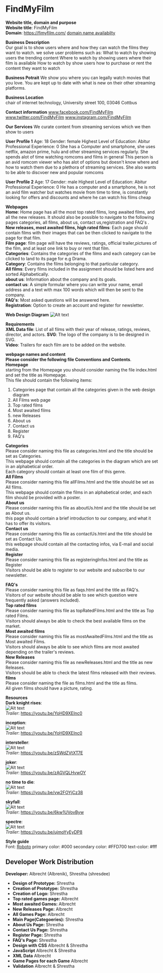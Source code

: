 # FindMyFilm

**Website title, domain and purpose**  
**Website title**: FindMyFilm  
**Domain**: https://fimyfilm.com/ [domain name availabilty](https://www.name.com/domain/search/fimyfilm)

**Business Description**  
Our goal is to show users where and how they can watch the films they want to watch.
we solve user problems such as:
What to watch by showing users the trending content
Where to watch by showing users where their film is available
How to watch by show users how to purchase or rent the content they want to watch

**Business Potrait**
We show you where you can legally watch movies that you love. You are kept up to date with what is new on their
other streaming platforms.

**Business Location**  
chair of internet technology,
University street 100,
03046 Cottbus

**Contact information**
www.facebook.com/FindMyFilm
www.twitter.com/FindMyFilm
www.instagram.com/FindMyFilm

**Our Services**
We curate content from streaming services which we then show to users

**User Profile 1**
Age: 18
Gender: female
Highest Level of Education: Abitur
Professional Experience: 0
She has a Computer and smartphone, she uses netflix, amazon prime, hulu and other streaming services regularly.
She spends alot of time watching romcoms and films in general
This person is an avid romcom viewer who has alot of options
but doesn't know where and how to watch them due to a plethora of streaming services.
She also wants to be able to discvoer new and popular romcoms

**User Profile 2**
Age: 17
Gender: male
Highest Level of Education: Abitur
Professional Experience: 0
He has a computer and a smartphone, he is not an avid film watcher but watches movie from time to time,
is constantly looking for offers and discounts and where he can watch his films cheap

**Webpages**  
**Home**: Home page has all the most top rated films, long awaited films, and all the new releases. It should also be possible to
navigate to the following pages categories, all films, about us, contact us,registration and FAQ's .  
**New releases, most awaited films, high rated films**: Each page should contain films with their
images that can be then clicked to navigate to the page for that film.  
**Film page**: film page will have the reviews, ratings, official trailer,pictures of the film, and at least one link to buy or rent that film.  
**Categories**: Contains the categories of the films and each category can be clicked to land to its page
for e.g Drama.  
**Category**: Contains the films belonging to that particular category.  
**All films**: Every films included in the assignment should be listed here and sorted Alphabetically.  
**about us**: Information about the company and its goals.  
**contact us**: A simple formular where you can write your name, email address and a text with max 100
words which will then be sent to the company.  
**FAQ's**: Most asked questions will be answered here.  
**Registration**: Option to create an account and register for newsletter.

**Web Design Diagram**
![Alt text](./Diagram/WebDiagram.svg)

**Requirements**  
**XML Data file**: List of all films with their year of release, ratings, reviews, director, and actors.
**SVG**: The logo of the company is to be designed in SVG.  
**Video**: Trailers for each film are to be added on the website.

**webpage names and content**  
**Please consider the following file Conventions and Contents**.  
**Homepage**  
starting from the Homepage you should consider naming the file index.html and set the title as Homepage.  
This file should contain the following items:

1. Categories page that contain all the categories given in the web design diagram
2. All Films web page
3. Top rated films
4. Most awaited films
5. new Releases
6. About us
7. Contact us
8. Register
9. FAQ's

**Categories**  
Please consider naming this file as categories.html and the title should be set as Categories.  
This webpage should contain all the categories in the diagram which are set in an alphabetical order.  
Each category should contain at least one film of this genre.  
**All Films**  
Please consider naming this file allFilms.html and the title should be set as All films.  
This webpage should contain the films in an alphabetical order, and each film should be provided with a poster.  
**About us**  
Please consider naming this file as aboutUs.html and the title should be set as About us.  
this page should contain a brief introduction to our company, and what it has to offer its visitors.  
**Contact us**  
Please consider naming this file as contactUs.html and the title should be set as Contact Us.  
this webpage should contain all the contacting infos, via E-mail and social media.  
**Register**  
Please consider naming this file as registeringInfos.html and the title as Register  
Visitors should be able to register to our website and subscribe to our newsletter.

**FAQ's**  
Please consider naming this file as faqs.html and the title as FAQ's.  
Visitors of our website should be able to see which question were frequently asked (answers included).  
**Top rated films**  
Please consider naming this file as topRatedFilms.html and the title as Top rated Films.  
Visitors should always be able to check the best available films on the market.  
**Most awaited films**  
Please consider naming this file as mostAwaitedFilms.html and the title as Most awaited Films.  
Visitors should always be able to see which films are most awaited depending on the trailer's reviews.  
**New Releases**  
Please consider naming this file as newReleases.html and the title as new Releases.  
Visitors should be able to check the latest films released with their reviews.  
**films**  
Please consider naming the file as films.html and the title as films.  
All given films should have a picture, rating.

**Resources**  
**Dark knight rises**:  
![Alt text](assignment-2a/website-content/resources/images/dark-knight-rises.jpg)  
_Trailer_: https://youtu.be/YoHD9XEInc0

**inception**:  
![Alt text](assignment-2a/website-content/resources/images/inception.jpg)  
_Trailer_: https://youtu.be/YoHD9XEInc0

**intersteller**:  
![Alt text](assignment-2a/website-content/resources/images/interstellar.jpg)  
_Trailer_: https://youtu.be/zSWdZVtXT7E

**joker**:  
![Alt text](assignment-2a/website-content/resources/images/joker.jpg)  
_Trailer_: https://youtu.be/zAGVQLHvwOY

**no time to die**:  
![Alt text](assignment-2a/website-content/resources/images/no-time-to-die.jpg)  
_Trailer_: https://youtu.be/vw2FOYjCz38

**skyfall**:  
![Alt text](assignment-2a/website-content/resources/images/skyfall.jpg)  
_Trailer_: https://youtu.be/6kw1UVovByw

**spectre**:  
![Alt text](assignment-2a/website-content/resources/images/spectre.jpg)  
_Trailer_: https://youtu.be/ujmoYyEyDP8

**Style guide**  
Font: [Roboto](https://fonts.google.com/specimen/Roboto)
primary color: #000
secondary color: #FFD700
text-color: #fff

## Developer Work Distribution

**Developer:** Albrecht (Albrenik), Shrestha (shresdee)

- **Design of Prototype:** Shrestha
- **Creation of Prototype:** Shrestha
- **Creation of Logo:** Shrestha
- **Top rated games page:** Albrecht
- **Most awaited Games:** Albrecht
- **New Releases Page:** Albrecht
- **All Games Page:** Albrecht
- **Main Page(Categoeries):** Shrestha
- **About Us Page:** Shrestha
- **Contact Us Page:** Shrestha
- **Register Page:** Shrestha
- **FAQ's Page:** Shrestha
- **Design with CSS** Albrecht & Shrestha
- **JavaScript** Albrecht & Shrestha
- **XML Data** Albrecht
- **Game Pages for each Game** Albrecht
- **Validation** Albrecht & Shrestha
